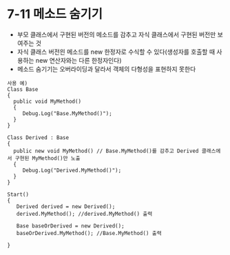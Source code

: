 # 7-11 메소드 숨기기

* 부모 클래스에서 구현된 버전의 메소드를 감추고 자식 클래스에서 구현된 버전만 보여주는 것
* 자식 클래스 버전읜 메소드를 new 한정자로 수식할 수 있다(생성자를 호출할 때 사용하는 new 연산자와는 다른 한정자인다)
* 메소드 숨기기는 오버라이딩과 달라서 객체의 다형성을 표현하지 못한다
```
사용 예)
Class Base
{
  public void MyMethod()
  {
     Debug.Log("Base.MyMethod()");
  }
}

Class Derived : Base
{
  public new void MyMethod() // Base.MyMethod()를 감추고 Derived 클래스에서 구현된 MyMethod()만 노출
  {
     Debug.Log("Derived.MyMethod()");
  }
}

Start()
{
   Derived derived = new Derived();
   derived.MyMethod(); //derived.MyMethod() 출력

   Base baseOrDerived = new Derived();
   baseOrDerived.MyMethod(); //Base.MyMethod() 출력

}

```
